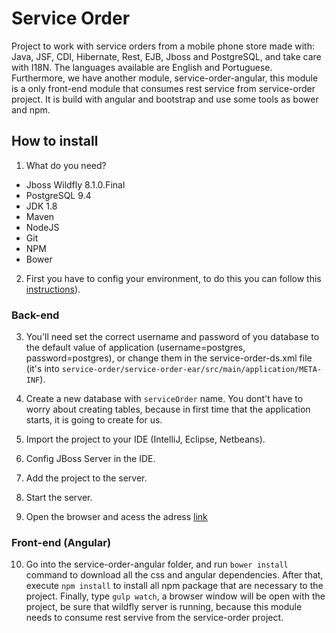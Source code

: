 # Service Order
Project to work with service orders from a mobile phone store made with: Java, JSF, CDI, Hibernate, Rest, EJB, Jboss and PostgreSQL, and take care with I18N. The languages available are English and Portuguese. Furthermore, we have another module, service-order-angular, this module is a only front-end module that consumes rest service from service-order project. It is build with angular and bootstrap and use some tools as bower and npm.

## How to install

1. What do you need?
 - Jboss Wildfly 8.1.0.Final
 - PostgreSQL 9.4
 - JDK 1.8
 - Maven
 - NodeJS
 - Git
 - NPM
 - Bower

2. First you have to config your environment, to do this you can follow this [instructions](how-to-config-data-source-wildfly.md)).

### Back-end

3. You'll need set the correct username and password of you database to the default value of application (username=postgres, password=postgres), or change them in the service-order-ds.xml file (it's into `service-order/service-order-ear/src/main/application/META-INF`).

4. Create a new database with `serviceOrder` name. You dont't have to worry about creating tables, because in first time that the application starts, it is going to create for us.

5. Import the project to your IDE (IntelliJ, Eclipse, Netbeans).

6. Config JBoss Server in the IDE.

7. Add the project to the server.

8. Start the server.

9. Open the browser and acess the adress [link](http://localhost:8080/service-order-web/)

### Front-end (Angular)

10. Go into the service-order-angular folder, and run `bower install` command to download all the css and angular dependencies. After that, execute `npm install` to install all npm package that are necessary to the project. Finally, type `gulp watch`, a browser window will be open with the project, be sure that wildfly server is running, because this module needs to consume rest servive from the service-order project.
